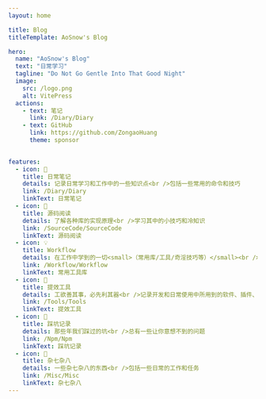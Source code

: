 ```yaml
---
layout: home

title: Blog
titleTemplate: AoSnow's Blog

hero:
  name: "AoSnow's Blog"
  text: "日常学习"
  tagline: "Do Not Go Gentle Into That Good Night"
  image:
    src: /logo.png
    alt: VitePress
  actions:
    - text: 笔记
      link: /Diary/Diary
    - text: GitHub
      link: https://github.com/ZongaoHuang
      theme: sponsor
 

features:
  - icon: 📖
    title: 日常笔记
    details: 记录日常学习和工作中的一些知识点<br />包括一些常用的命令和技巧
    link: /Diary/Diary
    linkText: 日常笔记
  - icon: 📘
    title: 源码阅读
    details: 了解各种库的实现原理<br />学习其中的小技巧和冷知识
    link: /SourceCode/SourceCode
    linkText: 源码阅读
  - icon: 💡
    title: Workflow
    details: 在工作中学到的一切<small>（常用库/工具/奇淫技巧等）</small><br />配合 CV 大法来更好的摸鱼
    link: /Workflow/Workflow
    linkText: 常用工具库
  - icon: 🧰
    title: 提效工具
    details: 工欲善其事，必先利其器<br />记录开发和日常使用中所用到的软件、插件、扩展等
    link: /Tools/Tools
    linkText: 提效工具
  - icon: 🐞
    title: 踩坑记录
    details: 那些年我们踩过的坑<br />总有一些让你意想不到的问题
    link: /Npm/Npm
    linkText: 踩坑记录
  - icon: 📝
    title: 杂七杂八
    details: 一些杂七杂八的东西<br />包括一些日常的工作和任务
    link: /Misc/Misc
    linkText: 杂七杂八
---
```


<HomeUnderline />

<confetti />

<!-- <busuanzi /> -->

